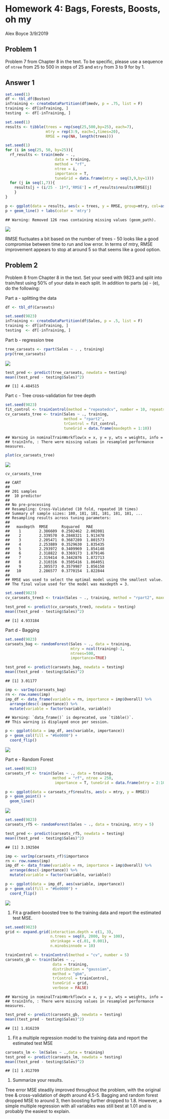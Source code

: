 Homework 4: Bags, Forests, Boosts, oh my
================
Alex Boyce
3/9/2019

Problem 1
---------

Problem 7 from Chapter 8 in the text. To be specific, please use a sequence of `ntree` from 25 to 500 in steps of 25 and `mtry` from 3 to 9 for by 1.

Answer 1
--------

``` r
set.seed(1)
df <- tbl_df(Boston)
inTraining <- createDataPartition(df$medv, p = .75, list = F)
training <- df[inTraining, ]
testing  <- df[-inTraining, ]

set.seed(1)
results <- tibble(trees = rep(seq(25,500,by=25), each=7),
                  mtry = rep(3:9, each=1,times=20),
                  RMSE = rep(NA, length(trees)))

set.seed(1)
for (i in seq(25, 50, by=25)){
  rf_results <- train(medv ~ ., 
                      data = training,
                      method = "rf",
                      ntree = i,
                      importance = T,
                      tuneGrid = data.frame(mtry = seq(3,9,by=1)))
  for (j in seq(1,7)){
    results[j + (i/25 - 1)*7,'RMSE'] = rf_results$results$RMSE[j]
    }
}

p <- ggplot(data = results, aes(x = trees, y = RMSE, group=mtry, col=as.factor(mtry)))
p + geom_line() + labs(color = 'mtry')
```

    ## Warning: Removed 126 rows containing missing values (geom_path).

![](homework-4_files/figure-markdown_github/unnamed-chunk-1-1.png)

RMSE fluctuates a bit based on the number of trees - 50 looks like a good compromise between time to run and low error. In terms of mtry, RMSE improvement appears to stop at around 5 so that seems like a good option.

Problem 2
---------

Problem 8 from Chapter 8 in the text. Set your seed with 9823 and split into train/test using 50% of your data in each split. In addition to parts (a) - (e), do the following:

Part a - splitting the data

``` r
df <- tbl_df(Carseats)

set.seed(9823)
inTraining <- createDataPartition(df$Sales, p = .5, list = F)
training <- df[inTraining, ]
testing  <- df[-inTraining, ]
```

Part b - regression tree

``` r
tree_carseats <- rpart(Sales ~ . , training)
prp(tree_carseats)
```

![](homework-4_files/figure-markdown_github/unnamed-chunk-3-1.png)

``` r
test_pred <- predict(tree_carseats, newdata = testing)
mean((test_pred - testing$Sales)^2)
```

    ## [1] 4.484515

Part c - Tree cross-validation for tree depth

``` r
set.seed(9823)
fit_control <- trainControl(method = "repeatedcv", number = 10, repeats = 10)
cv_carseats_tree <- train(Sales ~ ., training, 
                          method = "rpart2", 
                          trControl = fit_control, 
                          tuneGrid = data.frame(maxdepth = 1:10))
```

    ## Warning in nominalTrainWorkflow(x = x, y = y, wts = weights, info =
    ## trainInfo, : There were missing values in resampled performance measures.

``` r
plot(cv_carseats_tree)
```

![](homework-4_files/figure-markdown_github/unnamed-chunk-4-1.png)

``` r
cv_carseats_tree
```

    ## CART 
    ## 
    ## 201 samples
    ##  10 predictor
    ## 
    ## No pre-processing
    ## Resampling: Cross-Validated (10 fold, repeated 10 times) 
    ## Summary of sample sizes: 180, 181, 181, 181, 181, 181, ... 
    ## Resampling results across tuning parameters:
    ## 
    ##   maxdepth  RMSE      Rsquared   MAE     
    ##    1        2.386609  0.2502462  2.002081
    ##    2        2.339570  0.2848321  1.913478
    ##    3        2.205471  0.3687289  1.801573
    ##    4        2.253889  0.3529630  1.835435
    ##    5        2.293972  0.3409969  1.854148
    ##    6        2.318822  0.3369173  1.879146
    ##    7        2.319414  0.3442876  1.872713
    ##    8        2.310316  0.3505416  1.864051
    ##    9        2.305573  0.3579987  1.856158
    ##   10        2.286577  0.3770154  1.822844
    ## 
    ## RMSE was used to select the optimal model using the smallest value.
    ## The final value used for the model was maxdepth = 3.

``` r
set.seed(9823)
cv_carseats_tree3 <- train(Sales ~ ., training, method = "rpart2", maxdepth = 3)

test_pred <- predict(cv_carseats_tree3, newdata = testing)
mean((test_pred - testing$Sales)^2)
```

    ## [1] 4.933184

Part d - Bagging

``` r
set.seed(9823)
carseats_bag <- randomForest(Sales ~ ., data = training, 
                             mtry = ncol(training)-1,
                             ntrees=500,
                             importance=TRUE)

test_pred <- predict(carseats_bag, newdata = testing)
mean((test_pred - testing$Sales)^2)
```

    ## [1] 3.01177

``` r
imp <- varImp(carseats_bag)
rn <- row.names(imp)
imp_df <- data_frame(variable = rn, importance = imp$Overall) %>%
  arrange(desc(-importance)) %>%
  mutate(variable = factor(variable, variable))
```

    ## Warning: `data_frame()` is deprecated, use `tibble()`.
    ## This warning is displayed once per session.

``` r
p <- ggplot(data = imp_df, aes(variable, importance))
p + geom_col(fill = "#6e0000") +
  coord_flip()
```

![](homework-4_files/figure-markdown_github/unnamed-chunk-5-1.png)

Part e - Random Forest

``` r
set.seed(9823)
carseats_rf <- train(Sales ~ ., data = training,
                     method = "rf", ntree = 250,
                      importance = T, tuneGrid = data.frame(mtry = 2:10))

p <- ggplot(data = carseats_rf$results, aes(x = mtry, y = RMSE))
p + geom_point() +
  geom_line()
```

![](homework-4_files/figure-markdown_github/unnamed-chunk-6-1.png)

``` r
set.seed(9823)
carseats_rf5 <- randomForest(Sales ~ ., data = training, mtry = 5)

test_pred <- predict(carseats_rf5, newdata = testing)
mean((test_pred - testing$Sales)^2)
```

    ## [1] 3.192504

``` r
imp <- varImp(carseats_rf)$importance
rn <- row.names(imp)
imp_df <- data_frame(variable = rn, importance = imp$Overall) %>%
  arrange(desc(-importance)) %>%
  mutate(variable = factor(variable, variable))

p <- ggplot(data = imp_df, aes(variable, importance))
p + geom_col(fill = "#6e0000") +
  coord_flip()
```

![](homework-4_files/figure-markdown_github/unnamed-chunk-7-1.png)

1.  Fit a gradient-boosted tree to the training data and report the estimated test MSE.

``` r
set.seed(9823)
grid <- expand.grid(interaction.depth = c(1, 3), 
                    n.trees = seq(0, 2000, by = 100),
                    shrinkage = c(.01, 0.001),
                    n.minobsinnode = 10)

trainControl <- trainControl(method = "cv", number = 5)
carseats_gb <- train(Sales ~ ., 
                     data = training,
                     distribution = "gaussian", 
                     method = "gbm",
                     trControl = trainControl, 
                     tuneGrid = grid,
                     verbose = FALSE)
```

    ## Warning in nominalTrainWorkflow(x = x, y = y, wts = weights, info =
    ## trainInfo, : There were missing values in resampled performance measures.

``` r
test_pred <- predict(carseats_gb, newdata = testing)
mean((test_pred - testing$Sales)^2)
```

    ## [1] 1.816239

1.  Fit a multiple regression model to the training data and report the estimated test MSE

``` r
carseats_lm <- lm(Sales ~ .,data = training)
test_pred <- predict(carseats_lm, newdata = testing)
mean((test_pred - testing$Sales)^2)
```

    ## [1] 1.012709

1.  Summarize your results.

Tree error MSE steadily improved throughout the problem, with the original tree & cross-validation of depth around 4.5-5. Bagging and random forest dropped MSE to around 3, then boosting further dropped to 1.8. However, a simple multiple regression with all variables was still best at 1.01 and is probably the easiest to explain.
